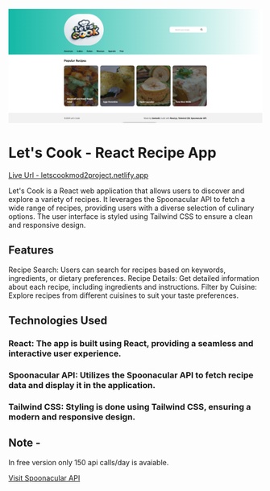![Preview UI](/public/Preview.png)

# Let's Cook - React Recipe App

[Live Url - letscookmod2project.netlify.app](https://letscookmod2project.netlify.app/)

Let's Cook is a React web application that allows users to discover and explore a variety of recipes. It leverages the Spoonacular API to fetch a wide range of recipes, providing users with a diverse selection of culinary options. The user interface is styled using Tailwind CSS to ensure a clean and responsive design.

## Features
Recipe Search: Users can search for recipes based on keywords, ingredients, or dietary preferences.
Recipe Details: Get detailed information about each recipe, including ingredients and instructions.
Filter by Cuisine: Explore recipes from different cuisines to suit your taste preferences.

## Technologies Used
### React: The app is built using React, providing a seamless and interactive user experience.
### Spoonacular API: Utilizes the Spoonacular API to fetch recipe data and display it in the application.
### Tailwind CSS: Styling is done using Tailwind CSS, ensuring a modern and responsive design.

## Note -

In free version only 150 api calls/day is avaiable.

[Visit Spoonacular API ](https://spoonacular.com/food-api/docs)




